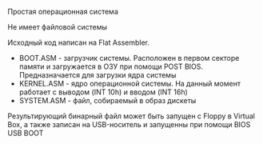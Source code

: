 Простая операционная система

Не имеет файловой системы

Исходный код написан на Flat Assembler.
- BOOT.ASM - загрузчик системы. Расположен в первом секторе памяти и загружается в ОЗУ при помощи POST BIOS. Предназначается для загрузки ядра системы
- KERNEL.ASM - ядро операционной системы. На данный момент работает с выводом (INT 10h) и вводом (INT 16h)
- SYSTEM.ASM - файл, собираемый в образ дискеты

Результирующий бинарный файл может быть запущен с Floppy в Virtual Box, а также записан на USB-носитель и запущенны при помощи BIOS USB BOOT
